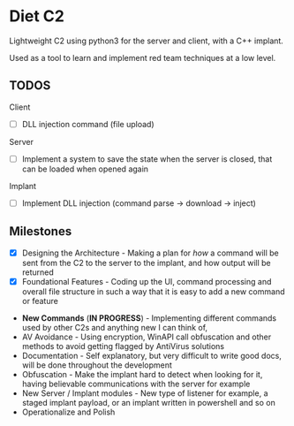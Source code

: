 # Diet C2
Lightweight C2 using python3 for the server and client, with a C++ implant.

Used as a tool to learn and implement red team techniques at a low level.

## TODOS

Client
- [ ] DLL injection command (file upload)

Server
- [ ] Implement a system to save the state when the server is closed, that can be loaded when opened again

Implant
- [ ] Implement DLL injection (command parse -> download -> inject)

## Milestones

- [x] Designing the Architecture - Making a plan for *how* a command will be sent from the C2 to the server to the implant, and how output will be returned
- [x] Foundational Features - Coding up the UI, command processing and overall file structure in such a way that it is easy to add a new command or feature
- **New Commands** (**IN PROGRESS**) - Implementing different commands used by other C2s and anything new I can think of, 
- AV Avoidance - Using encryption, WinAPI call obfuscation and other methods to avoid getting flagged by AntiVirus solutions
- Documentation - Self explanatory, but very difficult to write good docs, will be done throughout the development
- Obfuscation - Make the implant hard to detect when looking for it, having believable communications with the server for example
- New Server / Implant modules - New type of listener for example, a staged implant payload, or an implant written in powershell and so on
- Operationalize and Polish
